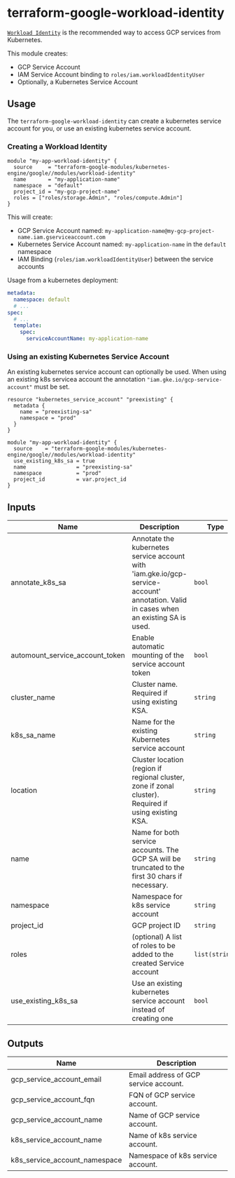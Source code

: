 # terraform-google-workload-identity

[`Workload Identity`](https://cloud.google.com/kubernetes-engine/docs/how-to/workload-identity) is the recommended way to access GCP services from Kubernetes.

This module creates:

* GCP Service Account
* IAM Service Account binding to `roles/iam.workloadIdentityUser`
* Optionally, a Kubernetes Service Account

## Usage

The `terraform-google-workload-identity` can create a kubernetes service account for you, or use an existing kubernetes service account.

### Creating a Workload Identity

```hcl
module "my-app-workload-identity" {
  source     = "terraform-google-modules/kubernetes-engine/google//modules/workload-identity"
  name       = "my-application-name"
  namespace  = "default"
  project_id = "my-gcp-project-name"
  roles = ["roles/storage.Admin", "roles/compute.Admin"]
}
```

This will create:

* GCP Service Account named: `my-application-name@my-gcp-project-name.iam.gserviceaccount.com`
* Kubernetes Service Account named: `my-application-name` in the `default` namespace
* IAM Binding (`roles/iam.workloadIdentityUser`) between the service accounts

Usage from a kubernetes deployment:

```yaml
metadata:
  namespace: default
  # ...
spec:
  # ...
  template:
    spec:
      serviceAccountName: my-application-name
```

### Using an existing Kubernetes Service Account

An existing kubernetes service account can optionally be used. When using an existing k8s servicea account the annotation `"iam.gke.io/gcp-service-account"` must be set.

```hcl
resource "kubernetes_service_account" "preexisting" {
  metadata {
    name = "preexisting-sa"
    namespace = "prod"
  }
}

module "my-app-workload-identity" {
  source    = "terraform-google-modules/kubernetes-engine/google//modules/workload-identity"
  use_existing_k8s_sa = true
  name                = "preexisting-sa"
  namespace           = "prod"
  project_id          = var.project_id
}
```

<!-- BEGINNING OF PRE-COMMIT-TERRAFORM DOCS HOOK -->
## Inputs

| Name | Description | Type | Default | Required |
|------|-------------|------|---------|:--------:|
| annotate\_k8s\_sa | Annotate the kubernetes service account with 'iam.gke.io/gcp-service-account' annotation. Valid in cases when an existing SA is used. | `bool` | `true` | no |
| automount\_service\_account\_token | Enable automatic mounting of the service account token | `bool` | `false` | no |
| cluster\_name | Cluster name. Required if using existing KSA. | `string` | `""` | no |
| k8s\_sa\_name | Name for the existing Kubernetes service account | `string` | `null` | no |
| location | Cluster location (region if regional cluster, zone if zonal cluster). Required if using existing KSA. | `string` | `""` | no |
| name | Name for both service accounts. The GCP SA will be truncated to the first 30 chars if necessary. | `string` | n/a | yes |
| namespace | Namespace for k8s service account | `string` | `"default"` | no |
| project\_id | GCP project ID | `string` | n/a | yes |
| roles | (optional) A list of roles to be added to the created Service account | `list(string)` | `[]` | no |
| use\_existing\_k8s\_sa | Use an existing kubernetes service account instead of creating one | `bool` | `false` | no |

## Outputs

| Name | Description |
|------|-------------|
| gcp\_service\_account\_email | Email address of GCP service account. |
| gcp\_service\_account\_fqn | FQN of GCP service account. |
| gcp\_service\_account\_name | Name of GCP service account. |
| k8s\_service\_account\_name | Name of k8s service account. |
| k8s\_service\_account\_namespace | Namespace of k8s service account. |

<!-- END OF PRE-COMMIT-TERRAFORM DOCS HOOK -->
